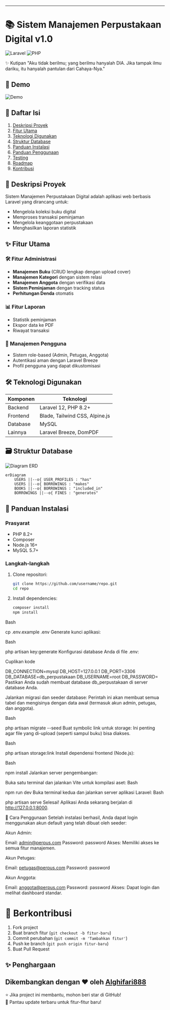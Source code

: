 
---
# 📚 Sistem Manajemen Perpustakaan Digital v1.0

![Laravel](https://img.shields.io/badge/Laravel-12.x-FF2D20?style=for-the-badge&logo=laravel)
![PHP](https://img.shields.io/badge/PHP-8.2%2B-777BB4?style=for-the-badge&logo=php)

✨ Kutipan
"Aku tidak berilmu; yang berilmu hanyalah DIA. Jika tampak ilmu dariku, itu hanyalah pantulan dari Cahaya-Nya."

## 🎥 Demo
![Demo](./videoujicoba.gif)


## 📖 Daftar Isi
1. [Deskripsi Proyek](#-deskripsi-proyek)
2. [Fitur Utama](#-fitur-utama)
3. [Teknologi Digunakan](#-teknologi-digunakan)
4. [Struktur Database](#-struktur-database)
5. [Panduan Instalasi](#-panduan-instalasi)
6. [Panduan Penggunaan](#-panduan-penggunaan)
7. [Testing](#-testing)
8. [Roadmap](#-roadmap)
9. [Kontribusi](#-kontribusi)

## 🌟 Deskripsi Proyek
Sistem Manajemen Perpustakaan Digital adalah aplikasi web berbasis Laravel yang dirancang untuk:
- Mengelola koleksi buku digital
- Memproses transaksi peminjaman
- Mengelola keanggotaan perpustakaan
- Menghasilkan laporan statistik


## ✨ Fitur Utama

### 🛠️ Fitur Administrasi
- **Manajemen Buku** (CRUD lengkap dengan upload cover)
- **Manajemen Kategori** dengan sistem relasi
- **Manajemen Anggota** dengan verifikasi data
- **Sistem Peminjaman** dengan tracking status
- **Perhitungan Denda** otomatis

### 📊 Fitur Laporan
- Statistik peminjaman
- Ekspor data ke PDF
- Riwayat transaksi

### 👤 Manajemen Pengguna
- Sistem role-based (Admin, Petugas, Anggota)
- Autentikasi aman dengan Laravel Breeze
- Profil pengguna yang dapat dikustomisasi

## 🛠️ Teknologi Digunakan
| Komponen | Teknologi |
|----------|-----------|
| Backend  | Laravel 12, PHP 8.2+ |
| Frontend | Blade, Tailwind CSS, Alpine.js |
| Database | MySQL |
| Lainnya  | Laravel Breeze, DomPDF |

## 🗃️ Struktur Database
![Diagram ERD](https://i.ibb.co/0jQY5Lk/Screenshot-2025-06-14-142345.png)

```mermaid
erDiagram
    USERS ||--o{ USER_PROFILES : "has"
    USERS ||--o{ BORROWINGS : "makes"
    BOOKS ||--o{ BORROWINGS : "included_in"
    BORROWINGS ||--o{ FINES : "generates"
```

## 🚀 Panduan Instalasi

### Prasyarat
- PHP 8.2+
- Composer
- Node.js 16+
- MySQL 5.7+

### Langkah-langkah
1. Clone repositori:
   ```bash
   git clone https://github.com/username/repo.git
   cd repo
   ```

2. Install dependencies:
   ```bash
   composer install
   npm install
   ```

Bash

cp .env.example .env
Generate kunci aplikasi:

Bash

php artisan key:generate
Konfigurasi database Anda di file .env:

Cuplikan kode

DB_CONNECTION=mysql
DB_HOST=127.0.0.1
DB_PORT=3306
DB_DATABASE=db_perpustakaan
DB_USERNAME=root
DB_PASSWORD=
Pastikan Anda sudah membuat database db_perpustakaan di server database Anda.

Jalankan migrasi dan seeder database:
Perintah ini akan membuat semua tabel dan mengisinya dengan data awal (termasuk akun admin, petugas, dan anggota).

Bash

php artisan migrate --seed
Buat symbolic link untuk storage:
Ini penting agar file yang di-upload (seperti sampul buku) bisa diakses.

Bash

php artisan storage:link
Install dependensi frontend (Node.js):

Bash

npm install
Jalankan server pengembangan:

Buka satu terminal dan jalankan Vite untuk kompilasi aset:
Bash

npm run dev
Buka terminal kedua dan jalankan server aplikasi Laravel:
Bash

php artisan serve
Selesai! Aplikasi Anda sekarang berjalan di http://127.0.0.1:8000.

🔑 Cara Penggunaan
Setelah instalasi berhasil, Anda dapat login menggunakan akun default yang telah dibuat oleh seeder:

Akun Admin:

Email: admin@perpus.com
Password: password
Akses: Memiliki akses ke semua fitur manajemen.

Akun Petugas:

Email: petugas@perpus.com
Password: password

Akun Anggota:

Email: anggota@perpus.com
Password: password
Akses: Dapat login dan melihat dashboard standar.


# 🤝 Berkontribusi

1. Fork project
2. Buat branch fitur (`git checkout -b fitur-baru`)
3. Commit perubahan (`git commit -m 'Tambahkan fitur'`)
4. Push ke branch (`git push origin fitur-baru`)
5. Buat Pull Request


## ✨ Penghargaan

Dikembangkan dengan ❤ oleh [Alghifari888](https://github.com/Alghifari888)  
---

⭐ Jika project ini membantu, mohon beri star di GitHub!  
🔔 Pantau update terbaru untuk fitur-fitur baru!
```
